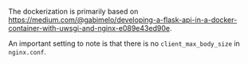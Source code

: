 The dockerization is primarily based on https://medium.com/@gabimelo/developing-a-flask-api-in-a-docker-container-with-uwsgi-and-nginx-e089e43ed90e.

An important setting to note is that there is no `client_max_body_size` in `nginx.conf`.


